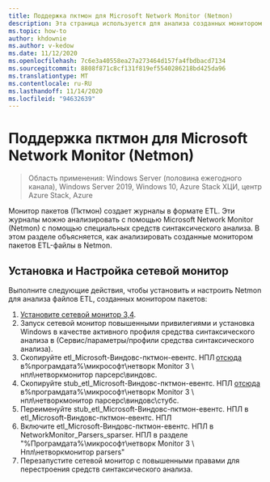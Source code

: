 ```yaml
---
title: Поддержка пктмон для Microsoft Network Monitor (Netmon)
description: Эта страница используется для анализа созданных монитором пакетов ETL-файлов в Netmon.
ms.topic: how-to
author: khdownie
ms.author: v-kedow
ms.date: 11/12/2020
ms.openlocfilehash: 7c6e3a40558ea27a273464d157fa4fbdbacd7134
ms.sourcegitcommit: 8808f871c8cf131f819ef5540286218bd425da96
ms.translationtype: MT
ms.contentlocale: ru-RU
ms.lasthandoff: 11/14/2020
ms.locfileid: "94632639"
---
```

# <a name="pktmon-support-for-microsoft-network-monitor-netmon"></a>Поддержка пктмон для Microsoft Network Monitor (Netmon)

>Область применения: Windows Server (половина ежегодного канала), Windows Server 2019, Windows 10, Azure Stack ХЦИ, центр Azure Stack, Azure

Монитор пакетов (Пктмон) создает журналы в формате ETL. Эти журналы можно анализировать с помощью Microsoft Network Monitor (Netmon) с помощью специальных средств синтаксического анализа. В этом разделе объясняется, как анализировать созданные монитором пакетов ETL-файлы в Netmon.

## <a name="network-monitor-setup-and-configuration"></a>Установка и Настройка сетевой монитор

Выполните следующие действия, чтобы установить и настроить Netmon для анализа файлов ETL, созданных монитором пакетов:

   1. [Установите сетевой монитор 3,4](/download/4865).
   1. Запуск сетевой монитор повышенными привилегиями и установка Windows в качестве активного профиля средства синтаксического анализа в (Сервис/параметры/профили средства синтаксического анализа).
   1. Скопируйте etl_Microsoft-Виндовс-пктмон-евентс. НПЛ [отсюда](https://github.com/microsoft/NetMon_Parsers_for_PacketMon/blob/main/etl_Microsoft-Windows-PktMon-Events.npl)   в%програмдата%\микрософт\нетворк Monitor 3 \ нпл\нетворкмонитор парсерс\виндовс.
   1. Скопируйте stub_etl_Microsoft-Виндовс-пктмон-евентс. НПЛ [отсюда](https://github.com/microsoft/NetMon_Parsers_for_PacketMon/blob/main/stub_etl_Microsoft-Windows-PktMon-Events.npl) в%програмдата%\микрософт\нетворк Monitor 3 \ нпл\нетворкмонитор парсерс\виндовс\стубс.
   1. Переименуйте stub_etl_Microsoft-Виндовс-пктмон-евентс. НПЛ в etl_Microsoft-Виндовс-пктмон-евентс. НПЛ
   1. Включите etl_Microsoft-Виндовс-пктмон-евентс. НПЛ в NetworkMonitor_Parsers_sparser. НПЛ в разделе "%Програмдата%\микрософт\нетворк Monitor 3 \ Нпл\нетворкмонитор parsers"
   1. Перезапустите сетевой монитор с повышенными правами для перестроения средств синтаксического анализа.

